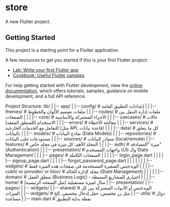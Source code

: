 # store

A new Flutter project.

## Getting Started

This project is a starting point for a Flutter application.

A few resources to get you started if this is your first Flutter project:

- [Lab: Write your first Flutter app](https://docs.flutter.dev/get-started/codelab)
- [Cookbook: Useful Flutter samples](https://docs.flutter.dev/cookbook)

For help getting started with Flutter development, view the
[online documentation](https://docs.flutter.dev/), which offers tutorials,
samples, guidance on mobile development, and a full API reference.

Project Structure: 
lib/
|
|-- app/
|   |-- config/               # إعدادات التطبيق العامة
|   |   |-- themes/           # ملفات تصميم الألوان والخطوط
|   |   |-- routes/           # ملفات إدارة التنقل بين الصفحات
|   |
|   |-- core/                 # الأجزاء المشتركة والأساسية
|   |   |-- usecases/         # حالات الاستخدام (للمنطق المعقد)
|   |   |-- errors/           # معالجة الأخطاء
|   |   |-- services/         # للتعامل مع الخدمات الخارجية (مثل API, قاعدة بيانات)
|   |
|   |-- data/                 # كل ما يتعلق بالبيانات
|   |   |-- models/           # نماذج البيانات (Data Models)
|   |   |-- repositories/     # مستودعات جلب البيانات
|   |   |-- sources/          # مصادر البيانات (local/remote)
|
|-- features/             # المجلد الأهم: كل ميزة في مجلد خاص
|   |
|   |-- auth/                 # ميزة "المصادقة" (Authentication)
|   |   |-- presentation/     # واجهات المستخدم (UI) والـ State Management
|   |   |   |-- pages/        # الصفحات الكاملة
|   |   |   |   |-- login_page.dart
|   |   |   |   |-- signup_page.dart
|   |   |   |   |-- forgot_password_page.dart
|   |   |   |
|   |   |   |-- widgets/      # الويدجتس الصغيرة المستخدمة في صفحات هذه الميزة فقط
|   |   |   |-- cubit/ or provider/ or bloc/ # مجلد لإدارة الحالة (State Management)
|   |   |
|   |   |-- domain/             # منطق العمل (Business Logic) - اختياري للمشاريع البسيطة
|   |
|   |-- home/                 # مثال لميزة مستقبلية (مثل الصفحة الرئيسية)
|       |-- presentation/
|           |-- pages/
|           |-- widgets/
|
|-- shared/                 # الويدجتس أو الأدوات المشتركة بين كل الميزات
|   |-- widgets/              # مثل زر مخصص، حقل إدخال مخصص، إلخ
|   |-- utils/                # دوال مساعدة
|
|-- main.dart               # نقطة بداية التطبيق
